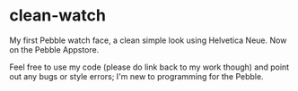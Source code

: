 clean-watch
===========

My first Pebble watch face, a clean simple look using Helvetica Neue. Now on the Pebble Appstore.

Feel free to use my code (please do link back to my work though) and point out any bugs or style errors; I'm new to programming for the Pebble.
